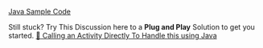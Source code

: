 [Java Sample Code](https://github.com/CanHub/Android-Image-Cropper/tree/main/sample/src/main/java/com/canhub/cropper/sample/SampleCropJava)

Still stuck? Try This Discussion here to a **Plug and Play** Solution to get you started.
[🚨 Calling an Activity Directly To Handle this using Java](https://github.com/CanHub/Android-Image-Cropper/discussions/236)
